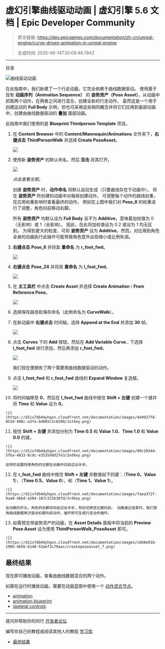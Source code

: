 # 虚幻引擎曲线驱动动画 | 虚幻引擎 5.6 文档 | Epic Developer Community

> 原文链接: https://dev.epicgames.com/documentation/zh-cn/unreal-engine/curve-driven-animation-in-unreal-engine
> 
> 生成时间: 2025-06-14T20:09:46.784Z

---

目录

![曲线驱动动画](https://dev.epicgames.com/community/api/documentation/image/9d6bf9f8-5402-4455-80b4-b57e80d9828b?resizing_type=fill&width=1920&height=335)

在此指南中，我们新建了一个行走动画，它完全依赖于曲线数据驱动。 使用基于现有 **动画序列（Animation Sequence）** 的 **姿势资产（Pose Asset）**，从动画中抓取两个动作，在两者之间进行混合，创建全新的行走动作。 虽然这是一个用于创建运动的 **Full Body** 示例，但也可采用这些相同概念并将它们应用到面部动画中，创建由曲线数据驱动的 **叠加** 面部动画。

此指南中我们使用的是 **Blueprint Thirdperson Template** 项目。

1.  在 **Content Browser** 中的 **Content/Mannequin/Animations** 文件夹下，**右键点击** **ThirdPersonWalk** 并选择 **Create PoseAsset**。
    
    ![](https://d1iv7db44yhgxn.cloudfront.net/documentation/images/f3e2e883-5bf0-40f1-bca8-d78a8c1dbb22/createposeasset_01.png)
2.  使用新 **姿势资产** 的默认命名，然后 **双击** 将其打开。
    
    [![](https://d1iv7db44yhgxn.cloudfront.net/documentation/images/98b29057-2cae-46d1-97a3-8b28f4bb9136/createposeasset_2.png)](https://d1iv7db44yhgxn.cloudfront.net/documentation/images/98b29057-2cae-46d1-97a3-8b28f4bb9136/createposeasset_2.png)
    
    *点击查看全图。*
    
    创建 **姿势资产** 时，**动作命名** 将默认自动生成（只要曲线存在于动画中）。 将在 **姿势资产** 所创建的动画中对每帧创建动作。 可调整每个动作的曲线权重，在应用权重影响时查看最终的动作。 例如在上图中我们对 **Pose\_6** 的权重进行了调整，角色向前移动右脚。
    
    所有 **姿势资产** 均默认设为 **Full Body** 且不为 **Additive**，意味着加权值为 0（无影响）或 1（全影响）。 因此，在此将加权值设为 0.2 或设为 1 均无区别。 为得到更大的粒度，可将 **姿势资产** 设为 **Additive**。然而，对应用到角色全身的动画执行此操作可能导致角色意外出现缩小或比例失调。
    
3.  **右键点击** **Pose\_6** 并将其 **重命名** 为 **r\_foot\_fwd**。
    
    ![](https://d1iv7db44yhgxn.cloudfront.net/documentation/images/b65b1e9e-85d4-446f-97d8-56fe105fd271/createposeasset_3.png)
4.  **右键点击** **Pose\_24** 并将其 **重命名** 为 **l\_foot\_fwd**。
    
    ![](https://d1iv7db44yhgxn.cloudfront.net/documentation/images/d78a603c-00b9-4d57-80f5-a94bdef1b4e1/createposeasset_add01.png)
5.  在 **主工具栏** 中点击 **Create Asset** 并选择 **Create Animation** / **From Reference Pose**。
    
    ![](https://d1iv7db44yhgxn.cloudfront.net/documentation/images/81a37473-b26a-4b27-b182-82839bb64355/createposeasset_4.png)
6.  选择保存路径和保存命名（此例命名为 **CurveWalk**）。
    
7.  在新动画中 **右键点击** 时间轴，选择 **Append at the End** 并添加 **30** 帧。
    
    ![](https://d1iv7db44yhgxn.cloudfront.net/documentation/images/41c12e97-1d6a-4c06-bd88-77f78e5f707f/createposeasset_5.png)
8.  点击 **Curves** 下的 **Add** 按钮，然后在 **Add Variable Curve..** 下选择 **l\_foot\_fwd** 进行添加，然后再添加 **r\_foot\_fwd**。
    
    ![](https://d1iv7db44yhgxn.cloudfront.net/documentation/images/d20f0667-4539-42e3-8fd5-7c44eedc2215/addleftcurve.png)
    
    我们现在便拥有了两个需要用曲线数据驱动的动作。
    
9.  点击 **l\_foot\_fwd** 和 **r\_foot\_fwd** 曲线的 **Expand Window** 复选框。
    
    ![](https://d1iv7db44yhgxn.cloudfront.net/documentation/images/0b287396-d45b-4723-a0c0-ce1ac863279e/checkboxes.png)
10.  将时间轴移至 **0**，然后在 **l\_foot\_fwd** 曲线中按住 **Shift + 左键** 创建一个键并将 **Time** 和 **Value** 设为 **0**。
    
    ![](https://d1iv7db44yhgxn.cloudfront.net/documentation/images/4e9d27f6-053d-408c-a3fa-bd085c2c8290/1stkey.png)
11.  按住 **Shift + 左键** 并添加分别为 **Time 0.5** 和 **Value 1.0**、**Time 1.0** 和 **Value 0.0** 的键。
    
    ![](https://d1iv7db44yhgxn.cloudfront.net/documentation/images/09c20344-5fba-4833-8cdc-e3535ddd27e3/2ndkey.png)
    
    这样的设置将使角色的左脚在动画中向前迈出半步。
    
12.  在 **r\_foot\_fwd** 曲线中按住 **Shift + 左键** 并数值如下的键：（**Time 0、Value 1**）、（**Time 0.5、Value 0**），和（**Time 1、Value 1**）。
    
    ![](https://d1iv7db44yhgxn.cloudfront.net/documentation/images/7aea372f-9aa8-4bbd-a504-187c315b38fd/3rdkey.png)
    
    在动画的开头，角色的右脚将向前迈出半步，然后切换至左脚向前。 动画接近结束时，我们使用曲线数据再次驱动右脚向前动作，循环即可生成行走动作循环。
    
13.  如需预览带姿势资产的动画，在 **Asset Details** 面板中将当前的 **Preview Pose Asset** 设为使用 **ThirdPersonWalk\_PoseAsset** 即可。
    
    ![](https://d1iv7db44yhgxn.cloudfront.net/documentation/images/cb60e91b-1905-4b56-b148-53aef3c79aac/createposeasset_7.png)

## 最终结果

现在即可播放动画，查看由曲线数据混合的两个动作。

如需在运行时播放动画，需要在动画蓝图中使用一个 [动作混合节点](/documentation/zh-cn/unreal-engine/animation-blueprint-blend-nodes-in-unreal-engine)。

-   [animation](https://dev.epicgames.com/community/search?query=animation)
-   [animation blueprint](https://dev.epicgames.com/community/search?query=animation%20blueprint)
-   [skeletal controls](https://dev.epicgames.com/community/search?query=skeletal%20controls)

* * *

提问并帮助你的同行 [开发者论坛](https://forums.unrealengine.com/categories?tag=unreal-engine)

编写你自己的教程或阅读其他人的教程 [学习库](https://dev.epicgames.com/community/unreal-engine/learning)

-   [最终结果](/documentation/zh-cn/unreal-engine/curve-driven-animation-in-unreal-engine#%E6%9C%80%E7%BB%88%E7%BB%93%E6%9E%9C)